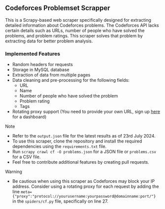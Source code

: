 ## Codeforces Problemset Scrapper
This is a Scrapy-based web scraper specifically designed for extracting detailed information about Codeforces problems. The Codeforces API lacks certain details such as URLs, number of people who have solved the problems, and problem ratings. This scraper solves that problem by extracting data for better problem analysis. 

### Implemented Features
- Random headers for requests
- Storage in MySQL database
- Extraction of data from multiple pages
- Data cleaning and pre-processing for the following fields:
    - URL
    - Name
    - Number of people who have solved the problem
    - Problem rating
    - Tags
- Rotating proxy support (You need to provide your own URL, sign up [here](https://proxy2.webshare.io/) for a dashboard)

> [!NOTE]
> - Refer to the `output.json` file for the latest results as of 23rd July 2024.
> - To use this scraper, clone the repository and install the required dependencies using the `requirements.txt` file.
> - Run `scrapy crawl cf -O problems.json` for a JSON file or `problems.csv` for a CSV file.
> - Feel free to contribute additional features by creating pull requests.

> [!WARNING]
> - Be cautious when using this scraper as Codeforces may block your IP address. Consider using a rotating proxy for each request by adding the line `meta={"proxy":"protocol://yourusername:yourpassword@domainname:port/"}` in the `spiders/cf.py` file, specifically on line 27.
